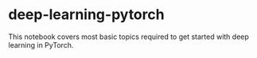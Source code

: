 # deep-learning-pytorch
This notebook covers most basic topics required to get started with deep learning in PyTorch. 
